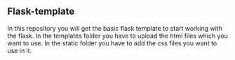 ## Flask-template

In this repository you will get the basic flask template to start working with the flask. In the templates folder you have to upload the html files which you want to use. In the static folder you have to add the css files you want to use in it.
